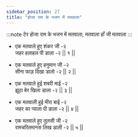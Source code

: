 ```yaml
---
sidebar_position: 27
title: "होजा राम के भजन में मतवाला"
---
```


:::note टेर
होजा राम के भजन में मतवाला, मतवाला हाँ जी मतवाला
:::

- एक मतवाले हुए शंकर जी -२ <br/>
जहर हलाहल पी डाला -२ 					|| १ || 

- एक मतवाले हुए हनुमान जी -२ <br/>
सीना फाड़ दिखा डालो -२ 					|| २ || 

- एक मतवाले हुई शबरी माई -२ <br/>
झूठा बेर खिला डाला -२ 					|| ३ || 

- एक मतवाली हुई मीरा बाई -२ <br/>
जहर का प्याला पी डाला -२ 				|| ४ || 

- एक मतवाले हुए तुलसी जी -२ <br/>
रामचरितमानस लिख डाली -२ 				|| ५ || 
